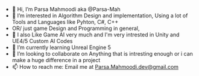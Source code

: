 - 👋 Hi, I’m Parsa Mahmoodi aka @Parsa-Mah 
- 👀 I’m interested in Algorithm Design and implementation, Using a lot of Tools and Languages like Pyhton, C#, C++ 
- OR/ just game Design and Programming in general,
- 🤖 I also Like Game AI very much and I'm very intrested in Unity and UE4/5 Custom AI Codes
- 🌱 I’m currently learning Unreal Engine 5
- 💞️ I’m looking to collaborate on Anything that is intresting enough or i can make a huge difference in a project
- 📫 How to reach me: Email me at Parsa.Mahmoodi.dev@gmail.com

<!---
Parsa-Mah/Parsa-Mah is a ✨ special ✨ repository because its `README.md` (this file) appears on your GitHub profile.
You can click the Preview link to take a look at your changes.
--->
